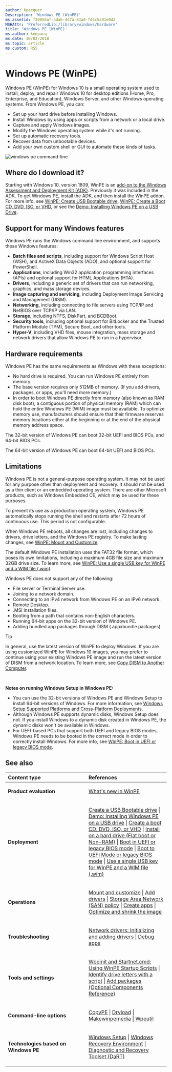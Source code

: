 ```yaml
---
author: kpacquer
Description: 'Windows PE (WinPE)'
ms.assetid: f20056af-adab-4d7a-83a0-f44c5a91e0d2
MSHAttr: 'PreferredLib:/library/windows/hardware'
title: 'Windows PE (WinPE)'
ms.author: kenpacq
ms.date: 10/02/2018
ms.topic: article
ms.custom: RS5
---
```


# Windows PE (WinPE)


Windows PE (WinPE) for Windows 10 is a small operating system used to install, deploy, and repair Windows 10 for desktop editions (Home, Pro, Enterprise, and Education), Windows Server, and other Windows operating systems. From Windows PE, you can:

-   Set up your hard drive before installing Windows.
-   Install Windows by using apps or scripts from a network or a local drive.
-   Capture and apply Windows images.
-   Modify the Windows operating system while it's not running.
-   Set up automatic recovery tools.
-   Recover data from unbootable devices.
-   Add your own custom shell or GUI to automate these kinds of tasks.

![windows pe command-line](images/dep-blue-winpe-overview.png)

## <span id="Where_do_I_download_it_"></span><span id="where_do_i_download_it_"></span><span id="WHERE_DO_I_DOWNLOAD_IT_"></span>Where do I download it?

Starting with Windows 10, version 1809, WinPE is an [add-on to the Windows Assessment and Deployment Kit (ADK)](https://go.microsoft.com/fwlink/?linkid=2022233). Previously it was included in the ADK. To get Windows PE, install the ADK, and then install the WinPE addon. For more info, see [WinPE: Create USB Bootable drive](winpe-create-usb-bootable-drive.md), [WinPE: Create a Boot CD, DVD, ISO, or VHD](winpe-create-a-boot-cd-dvd-iso-or-vhd.md), or see the [Demo: Installing Windows PE on a USB Drive](http://go.microsoft.com/fwlink/?LinkId=279081).

## <span id="BKMK_OVER"></span><span id="bkmk_over"></span>Support for many Windows features


Windows PE runs the Windows command line environment, and supports these Windows features:

-   **Batch files and scripts**, including support for Windows Script Host (WSH), and ActiveX Data Objects (ADO), and optional support for PowerShell.
-   **Applications**, including Win32 application programming interfaces (APIs) and optional support for HTML Applications (HTA).
-   **Drivers**, including a generic set of drivers that can run networking, graphics, and mass storage devices.
-   **Image capturing and servicing**, including Deployment Image Servicing and Management (DISM).
-   **Networking**, including connecting to file servers using TCP/IP and NetBIOS over TCP/IP via LAN.
-   **Storage**, including NTFS, DiskPart, and BCDBoot.
-   **Security tools**, including optional support for BitLocker and the Trusted Platform Module (TPM), Secure Boot, and other tools.
-   **Hyper-V**, including VHD files, mouse integration, mass storage and network drivers that allow Windows PE to run in a hypervisor.

## <span id="BKMK_HARD"></span><span id="bkmk_hard"></span>Hardware requirements


Windows PE has the same requirements as Windows with these exceptions:

-   No hard drive is required. You can run Windows PE entirely from memory.
-   The base version requires only 512MB of memory. (If you add drivers, packages, or apps, you'll need more memory.)
-   In order to boot Windows PE directly from memory (also known as RAM disk boot), a contiguous portion of physical memory (RAM) which can hold the entire Windows PE (WIM) image must be available. To optimize memory use, manufacturers should ensure that their firmware reserves memory locations either at the beginning or at the end of the physical memory address space.

The 32-bit version of Windows PE can boot 32-bit UEFI and BIOS PCs, and 64-bit BIOS PCs.

The 64-bit version of Windows PE can boot 64-bit UEFI and BIOS PCs.

## <span id="Limitations"></span><span id="limitations"></span><span id="LIMITATIONS"></span>Limitations


Windows PE is not a general-purpose operating system. It may not be used for any purpose other than deployment and recovery. It should not be used as a thin client or an embedded operating system. There are other Microsoft products, such as Windows Embedded CE, which may be used for these purposes.

To prevent its use as a production operating system, Windows PE automatically stops running the shell and restarts after 72 hours of continuous use. This period is not configurable.

When Windows PE reboots, all changes are lost, including changes to drivers, drive letters, and the Windows PE registry. To make lasting changes, see [WinPE: Mount and Customize](winpe-mount-and-customize.md).

The default Windows PE installation uses the FAT32 file format, which poses its own limitations, including a maximum 4GB file size and maximum 32GB drive size. To learn more, see [WinPE: Use a single USB key for WinPE and a WIM file (.wim)](winpe--use-a-single-usb-key-for-winpe-and-a-wim-file---wim.md).

Windows PE does not support any of the following:

-   File server or Terminal Server use.
-   Joining to a network domain.
-   Connecting to an IPv4 network from Windows PE on an IPv6 network.
-   Remote Desktop.
-   .MSI installation files.
-   Booting from a path that contains non-English characters.
-   Running 64-bit apps on the 32-bit version of Windows PE.
-   Adding bundled app packages through DISM (.appxbundle packages).

> [!tip]
> In general, use the latest version of WinPE to deploy Windows. If you are using customized WinPE for Windows 10 images, you may prefer to continue using your existing Windows PE image and run the latest version of DISM from a network location. To learn more, see [Copy DISM to Another Computer](copy-dism-to-another-computer.md).

 

**Notes on running Windows Setup in Windows PE:**

-   You can use the 32-bit versions of Windows PE and Windows Setup to install 64-bit versions of Windows. For more information, see [Windows Setup Supported Platforms and Cross-Platform Deployments](windows-setup-supported-platforms-and-cross-platform-deployments.md).
-   Although Windows PE supports dynamic disks, Windows Setup does not. If you install Windows to a dynamic disk created in Windows PE, the dynamic disks won't be available in Windows.
-   For UEFI-based PCs that support both UEFI and legacy BIOS modes, Windows PE needs to be booted in the correct mode in order to correctly install Windows. For more info, see [WinPE: Boot in UEFI or legacy BIOS mode](winpe-boot-in-uefi-or-legacy-bios-mode.md).

## <span id="BKMK_LINKS"></span><span id="bkmk_links"></span>See also


<table>
<colgroup>
<col width="50%" />
<col width="50%" />
</colgroup>
<thead>
<tr class="header">
<th align="left">Content type</th>
<th align="left">References</th>
</tr>
</thead>
<tbody>
<tr class="odd">
<td align="left"><p><strong>Product evaluation</strong></p></td>
<td align="left"><p><a href="whats-new-in-windows-pe-s14.md">What's new in WinPE</a></p></td>
</tr>
<tr class="even">
<td align="left"><p><strong>Deployment</strong></p></td>
<td align="left"><p><a href="winpe-create-usb-bootable-drive.md">Create a USB Bootable drive</a> | <a href="http://go.microsoft.com/fwlink/?LinkId=279081">Demo: Installing Windows PE on a USB drive</a> | <a href="winpe-create-a-boot-cd-dvd-iso-or-vhd.md">Create a boot CD, DVD, ISO, or VHD</a> | <a href="winpe-install-on-a-hard-drive--flat-boot-or-non-ram.md">Install on a hard drive (Flat boot or Non-RAM)</a> | <a href="winpe-boot-in-uefi-or-legacy-bios-mode.md">Boot in UEFI or legacy BIOS mode</a> | <a href="boot-to-uefi-mode-or-legacy-bios-mode.md">Boot to UEFI Mode or legacy BIOS mode</a> | <a href="winpe--use-a-single-usb-key-for-winpe-and-a-wim-file---wim.md">Use a single USB key for WinPE and a WIM file (.wim)</a></p></td>
</tr>
<tr class="odd">
<td align="left"><p><strong>Operations</strong></p></td>
<td align="left"><p><a href="winpe-mount-and-customize.md">Mount and customize</a> | <a href="winpe-add-drivers.md">Add drivers</a> | <a href="winpe-storage-area-network--san--policy.md">Storage Area Network (SAN) policy</a> | <a href="winpe-create-apps.md">Create apps</a> | <a href="winpe-optimize.md">Optimize and shrink the image</a></p></td>
</tr>
<tr class="even">
<td align="left"><p><strong>Troubleshooting</strong></p></td>
<td align="left"><p><a href="winpe-network-drivers-initializing-and-adding-drivers.md">Network drivers: Initializing and adding drivers</a> | <a href="winpe-debug-apps.md">Debug apps</a></p></td>
</tr>
<tr class="odd">
<td align="left"><p><strong>Tools and settings</strong></p></td>
<td align="left"><p><a href="wpeinit-and-startnetcmd-using-winpe-startup-scripts.md">Wpeinit and Startnet.cmd: Using WinPE Startup Scripts</a> | <a href="winpe-identify-drive-letters.md">Identify drive letters with a script</a> | <a href="winpe-add-packages--optional-components-reference.md">Add packages (Optional Components Reference)</a></p></td>
</tr>
<tr class="odd">
<td align="left"><p><strong>Command-line options</strong></p></td>
<td align="left"><p><a href="copype-command-line-options.md">CopyPE</a> | <a href="drvload-command-line-options.md">Drvload</a> | <a href="makewinpemedia-command-line-options.md">Makewinpemedia</a> | <a href="wpeutil-command-line-options.md">Wpeutil</a></a></p></td>
</tr>
<tr class="even">
<td align="left"><p><strong>Technologies based on Windows PE</strong></p></td>
<td align="left"><p><a href="windows-setup-technical-reference.md">Windows Setup</a> | <a href="windows-recovery-environment--windows-re--technical-reference.md">Windows Recovery Environment</a> | <a href="http://go.microsoft.com/fwlink/?LinkId=294156">Diagnostic and Recovery Toolset (DaRT)</a></p></td>
</tr>
</tbody>
</table>

